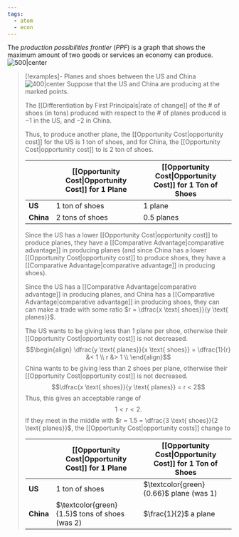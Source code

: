 ```yaml
---
tags:
  - atom
  - econ
---
```

The *production possibilities frontier* (*PPF*) is a graph that shows the maximum amount of two goods or services an economy can produce.
![500|center](ppf.excalidraw)
> [!examples]- Planes and shoes between the US and China
> ![400|center](ppf-usa-china.excalidraw)
> Suppose that the US and China are producing at the marked points.
> 
> The [[Differentiation by First Principals|rate of change]] of the $\#$ of shoes (in tons) produced with respect to the $\#$ of planes produced is $-1$ in the US, and $-2$ in China.
> 
> Thus, to produce another plane, the [[Opportunity Cost|opportunity cost]] for the US is $1$ ton of shoes, and for China, the [[Opportunity Cost|opportunity cost]] to is $2$ ton of shoes.
> 
> |           | [[Opportunity Cost\|Opportunity Cost]] for $1$ Plane | [[Opportunity Cost\|Opportunity Cost]] for $1$ Ton of Shoes |
> | --------- | ---------------------------------------------------- | ----------------------------------------------------------- |
> | **US**    | $1$ ton of shoes                                     | $1$ plane                                                   |
> | **China** | $2$ tons of shoes                                    | $0.5$ planes                                                |
> 
> Since the US has a lower [[Opportunity Cost|opportunity cost]] to produce planes, they have a [[Comparative Advantage|comparative advantage]] in producing planes (and since China has a lower [[Opportunity Cost|opportunity cost]] to produce shoes, they have a [[Comparative Advantage|comparative advantage]] in producing shoes).
> 
> Since the US has a [[Comparative Advantage|comparative advantage]] in producing planes, and China has a [[Comparative Advantage|comparative advantage]] in producing shoes, they can can make a trade with some ratio $r = \dfrac{x \text{ shoes}}{y \text{ planes}}$.
> 
> The US wants to be giving less than $1$ plane per shoe, otherwise their [[Opportunity Cost|opportunity cost]] is not decreased.
> $$\begin{align}
> 	\dfrac{y \text{ planes}}{x \text{ shoes}} = \dfrac{1}{r} &< 1 \\ 
> 	r &> 1 \\ 
> \end{align}$$
> China wants to be giving less than $2$ shoes per plane, otherwise their [[Opportunity Cost|opportunity cost]] is not decreased.
> $$\dfrac{x \text{ shoes}}{y \text{ planes}} = r < 2$$
> Thus, this gives an acceptable range of
> $$1 < r < 2.$$
> If they meet in the middle with $r = 1.5 = \dfrac{3 \text{ shoes}}{2 \text{ planes}}$, the [[Opportunity Cost|opportunity costs]] change to
> 
> |           | [[Opportunity Cost\|Opportunity Cost]] for $1$ Plane | [[Opportunity Cost\|Opportunity Cost]] for $1$ Ton of Shoes |
> | --------- | ---------------------------------------------------- | ----------------------------------------------------------- |
> | **US**    | $1$ ton of shoes                                     | $\textcolor{green}{0.66}$ plane (was $1$)                   |
> | **China** | $\textcolor{green}{1.5}$ tons of shoes (was $2$)     | $\frac{1}{2}$ a plane                                       |